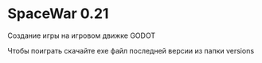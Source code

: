 # SpaceWar 0.21
Создание игры на игровом движке GODOT

Чтобы поиграть скачайте exe файл последней версии из папки versions
